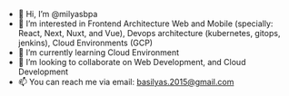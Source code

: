 - 👋 Hi, I’m @milyasbpa
- 👀 I’m interested in Frontend Architecture Web and Mobile (specially: React, Next, Nuxt, and Vue), Devops architecture (kubernetes, gitops, jenkins), Cloud Environments (GCP)
- 🌱 I’m currently learning Cloud Environment
- 💞️ I’m looking to collaborate on Web Development, and Cloud Development
- 📫 You can reach me via email: basilyas.2015@gmail.com

<!---
milyasbpa/milyasbpa is a ✨ special ✨ repository because its `README.md` (this file) appears on your GitHub profile.
You can click the Preview link to take a look at your changes.
--->
